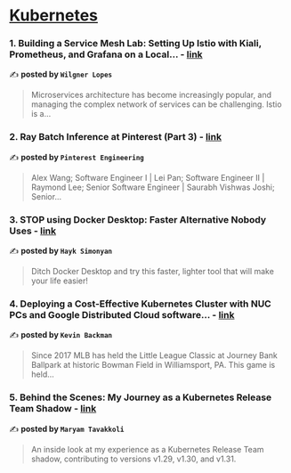 
<h1><a href=https://medium.com/tag/kubernetes/recommended target="_blank" rel="noopener noreferrer">Kubernetes</a></h1>
<h3>1. Building a Service Mesh Lab: Setting Up Istio with Kiali, Prometheus, and Grafana on a Local… - <a href="https://medium.com/@wilgnerlopes/building-a-service-mesh-lab-setting-up-istio-with-kiali-prometheus-and-grafana-on-a-local-f58ed394869f" target="_blank" rel="noopener noreferrer">link</a></h3>

✍️ **posted by `Wilgner Lopes`**

<blockquote>Microservices architecture has become increasingly popular, and managing the complex network of services can be challenging. Istio is a…</blockquote>

<h3>2. Ray Batch Inference at Pinterest (Part 3) - <a href="https://medium.com/pinterest-engineering/ray-batch-inference-at-pinterest-part-3-4faeb652e385" target="_blank" rel="noopener noreferrer">link</a></h3>

✍️ **posted by `Pinterest Engineering`**

<blockquote>Alex Wang; Software Engineer I | Lei Pan; Software Engineer II | Raymond Lee; Senior Software Engineer | Saurabh Vishwas Joshi; Senior…</blockquote>

<h3>3. STOP using Docker Desktop: Faster Alternative Nobody Uses - <a href="https://medium.com/gitconnected/stop-using-docker-desktop-faster-alternative-nobody-uses-d36a64af09a6" target="_blank" rel="noopener noreferrer">link</a></h3>

✍️ **posted by `Hayk Simonyan`**

<blockquote>Ditch Docker Desktop and try this faster, lighter tool that will make your life easier!</blockquote>

<h3>4. Deploying a Cost-Effective Kubernetes Cluster with NUC PCs and Google Distributed Cloud software… - <a href="https://medium.com/mlb-technology/deploying-a-cost-effective-kubernetes-cluster-with-nuc-pcs-and-google-distributed-cloud-software-cbb65105cdbc" target="_blank" rel="noopener noreferrer">link</a></h3>

✍️ **posted by `Kevin Backman`**

<blockquote>Since 2017 MLB has held the Little League Classic at Journey Bank Ballpark at historic Bowman Field in Williamsport, PA. This game is held…</blockquote>

<h3>5. Behind the Scenes: My Journey as a Kubernetes Release Team Shadow - <a href="https://medium.com/code-like-a-girl/behind-the-scenes-my-journey-as-a-kubernetes-release-team-shadow-630be70effb0" target="_blank" rel="noopener noreferrer">link</a></h3>

✍️ **posted by `Maryam Tavakkoli`**

<blockquote>An inside look at my experience as a Kubernetes Release Team shadow, contributing to versions v1.29, v1.30, and v1.31.</blockquote>

